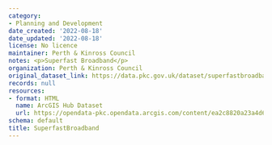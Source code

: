 ```yaml
---
category:
- Planning and Development
date_created: '2022-08-18'
date_updated: '2022-08-18'
license: No licence
maintainer: Perth & Kinross Council
notes: <p>Superfast Broadband</p>
organization: Perth & Kinross Council
original_dataset_link: https://data.pkc.gov.uk/dataset/superfastbroadband
records: null
resources:
- format: HTML
  name: ArcGIS Hub Dataset
  url: https://opendata-pkc.opendata.arcgis.com/content/ea2c8820a23a4d67b392de0e23405f52
schema: default
title: SuperfastBroadband
---
```

